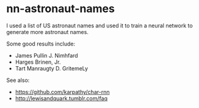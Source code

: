 # nn-astronaut-names

I used a list of US astronaut names and used it to train a neural network
to generate more astronaut names.

Some good results include:

* James Pullin J. Nimhfard
* Harges Brinen, Jr.
* Tart Manraugty D. GritemeLy

See also:

* https://github.com/karpathy/char-rnn
* http://lewisandquark.tumblr.com/faq
